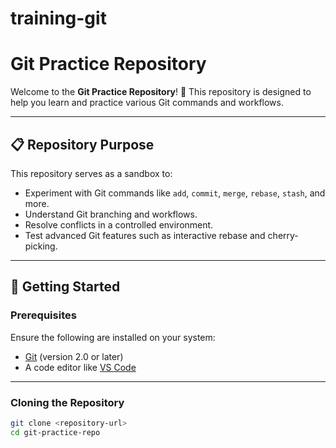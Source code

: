 # training-git
 # Git Practice Repository

Welcome to the **Git Practice Repository**! 🎉 This repository is designed to help you learn and practice various Git commands and workflows.

---

## 📋 **Repository Purpose**

This repository serves as a sandbox to:
- Experiment with Git commands like `add`, `commit`, `merge`, `rebase`, `stash`, and more.
- Understand Git branching and workflows.
- Resolve conflicts in a controlled environment.
- Test advanced Git features such as interactive rebase and cherry-picking.

---

## 🚀 **Getting Started**

### **Prerequisites**
Ensure the following are installed on your system:
- [Git](https://git-scm.com/) (version 2.0 or later)
- A code editor like [VS Code](https://code.visualstudio.com/)

---

### **Cloning the Repository**
```bash
git clone <repository-url>
cd git-practice-repo